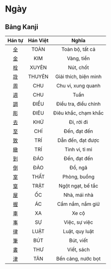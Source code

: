 <link href="styles.css" rel="stylesheet">

# Ngày

## Bảng Kanji

| Hán tự | Hán Việt | Nghĩa |
| :---: | :---: | :---: |
| [<span class="stroke-order">全</span>](https://www.tiengnhatdongian.com/kanji/giai-nghia-kanji-%E5%85%A8) | TOÀN | Toàn bộ, tất cả |
| [<span class="stroke-order">金</span>](https://www.tiengnhatdongian.com/kanji/giai-nghia-kanji-%E9%87%91) | KIM | Vàng, tiền |
| [<span class="stroke-order">栓</span>](https://www.tiengnhatdongian.com/kanji/giai-nghia-kanji-%E6%A0%93) | XUYÊN | Nút, chốt |
| [<span class="stroke-order">詮</span>](https://www.tiengnhatdongian.com/kanji/giai-nghia-kanji-%E8%A9%AE) | THUYÊN | Giải thích, biện minh |
| [<span class="stroke-order">周</span>](https://www.tiengnhatdongian.com/kanji/giai-nghia-kanji-%E5%91%A8) | CHU | Chu vi, xung quanh |
| [<span class="stroke-order">週</span>](https://www.tiengnhatdongian.com/kanji/giai-nghia-kanji-%E9%80%B1) | CHU | Tuần |
| [<span class="stroke-order">調</span>](https://www.tiengnhatdongian.com/kanji/giai-nghia-kanji-%E8%AA%BF) | ĐIỀU | Điều tra, điều chỉnh |
| [<span class="stroke-order">彫</span>](https://www.tiengnhatdongian.com/kanji/giai-nghia-kanji-%E5%BD%AB) | ĐIÊU | Điêu khắc, chạm khắc |
| [<span class="stroke-order">去</span>](https://www.tiengnhatdongian.com/kanji/giai-nghia-kanji-%E5%8E%BB) | KHỨ | Đi, rời đi |
| [<span class="stroke-order">至</span>](https://www.tiengnhatdongian.com/kanji/giai-nghia-kanji-%E8%87%B3) | CHÍ | Đến, đạt đến |
| [<span class="stroke-order">致</span>](https://www.tiengnhatdongian.com/kanji/giai-nghia-kanji-%E8%87%B4) | TRÍ | Dẫn đến, đạt được |
| [<span class="stroke-order">緻</span>](https://www.tiengnhatdongian.com/kanji/giai-nghia-kanji-%E7%B7%BB) | TRÍ | Tinh vi, tỉ mỉ |
| [<span class="stroke-order">到</span>](https://www.tiengnhatdongian.com/kanji/giai-nghia-kanji-%E5%88%B0) | ĐÁO | Đến, đạt đến |
| [<span class="stroke-order">倒</span>](https://www.tiengnhatdongian.com/kanji/giai-nghia-kanji-%E5%80%92) | ĐẢO | Đổ, ngã |
| [<span class="stroke-order">室</span>](https://www.tiengnhatdongian.com/kanji/giai-nghia-kanji-%E5%AE%A4) | THẤT | Phòng, buồng |
| [<span class="stroke-order">窒</span>](https://www.tiengnhatdongian.com/kanji/giai-nghia-kanji-%E7%AA%92) | TRẬT | Ngột ngạt, bế tắc |
| [<span class="stroke-order">屋</span>](https://www.tiengnhatdongian.com/kanji/giai-nghia-kanji-%E5%B1%8B) | ỐC | Nhà, mái nhà |
| [<span class="stroke-order">握</span>](https://www.tiengnhatdongian.com/kanji/giai-nghia-kanji-%E6%8F%A1) | ÁC | Cầm nắm, nắm giữ |
| [<span class="stroke-order">車</span>](https://www.tiengnhatdongian.com/kanji/giai-nghia-kanji-%E8%BB%8A) | XA | Xe cộ |
| [<span class="stroke-order">事</span>](https://www.tiengnhatdongian.com/kanji/giai-nghia-kanji-%E4%BA%8B) | SỰ | Việc, sự việc |
| [<span class="stroke-order">律</span>](https://www.tiengnhatdongian.com/kanji/giai-nghia-kanji-%E5%BE%8B) | LUẬT | Luật, quy luật |
| [<span class="stroke-order">筆</span>](https://www.tiengnhatdongian.com/kanji/giai-nghia-kanji-%E7%AD%86) | BÚT | Bút, viết |
| [<span class="stroke-order">書</span>](https://www.tiengnhatdongian.com/kanji/giai-nghia-kanji-%E6%9B%B8) | THƯ | Viết, sách |
| [<span class="stroke-order">津</span>](https://www.tiengnhatdongian.com/kanji/giai-nghia-kanji-%E6%B4%A5) | TÂN | Bến cảng, nước bọt |

